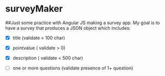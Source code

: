 # surveyMaker

##Just some practice with Angular JS making a survey app. My goal is to have a survey that produces a JSON object which includes:
- [x] title (validate < 100 char)
- [x] pointvalue ( validate > 0)
- [x] description ( validate < 500 char)
- [ ] one or more questions (validate presence of 1+ question)
 
 
